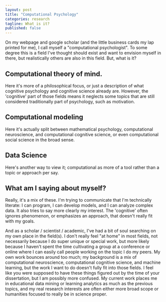 ```yaml
---
layout: post
title: "Computational Psychology"
categories: research
tagline: What is it?
published: false
---
```


<!--- TODO write about computational psychology --->
On my webpage and google scholar (and the little business cards my lap printed for me), I call myself a "computational psychologist". To some degree this is a field I've thought should exist and want to envision myself in there, but realistically others are also in this field. But, what is it?


## Computational theory of mind.

Here it's more of a philosophical focus, or just a description of what cognitive psychology and cognitive science already are. However, the 'cognitive' part of those fields means it neglects some topics that are still considered traditionally part of psychology, such as motivation.

## Computational modeling

Here it's actually split between mathematical psychology, computational neuroscience, and computational cognitive science, or even computational social science in the broad sense.

## Data Science

Here's another way to view it; computational as more of a tool rather than a topic or approach per say.


## What am I saying about myself?

Really, it's a mix of these. I'm trying to communicate that I'm technically literate: I can program, I can develop models, and I can analyze complex data. It also tries to say more clearly my interest. The 'cognitive' often ignores phenomenon, or emphasizes an approach, that doesn't really fit with my goals. 

And as a scholar / scientist / academic, I've had a bit of soul searching on my own place in the field(s).  I don't really feel "at home" in most fields, not necessarily because I do super unique or special work, but more likely because I haven't spent the time cultivating a group at a conference or online where I can easily call people working on the topic I do my peers. My own work bounces around too much; my background is a mix of computational neuroscience, computational cognitive science, and machine learning, but the work I want to do doesn't fully fit into those fields. I feel like you were supposed to have these things figured out by the time of your dissertation, but I am possibly more confused. My current work places me in educational data mining or learning analytics as much as the previous topics, and my real research interests are often either more broad scope or humanities focused to really be in science proper.
